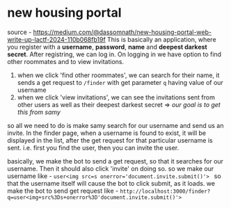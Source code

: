 # new housing portal
source - https://medium.com/@dassomnath/new-housing-portal-web-write-up-lactf-2024-110b068fb19f
This is basically an application, where you register with a **username**, **password**, **name** and **deepest darkest secret**.
After registring, we can log in.
On logging in we have option to find other roommates and to view invitations.

1. when we click 'find other roommates', we can search for their name, it sends a get request to `/finder` with get parameter `q` having value of our username
2. when we click 'view invitations', we can see the invitations sent from other users as well as their deepest darkest secret => *our goal is to get this from samy*

so all we need to do is make samy search for our username and send us an invite. 
In the finder page, when a username is found to exist, it will be displayed in the list, after the get request for that particular username is sent. i.e. first you find the user, then you can invite the user.

basically, we make the bot to send a get request, so that it searches for our username. Then it should also click 'invite' on doing so.
so we make our username like - 
`user<img src=s onerror='document.invite.submit()'> ` 
so that the username itself will cause the bot to click submit, as it loads.
we make the bot to send get request like - 
```http://localhost:3000/finder?q=user<img+src%3Ds+onerror%3D'document.invite.submit()'>```
